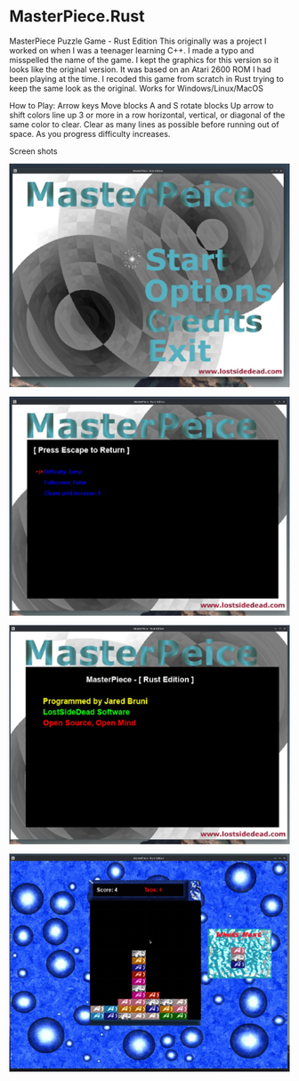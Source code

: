 # MasterPiece.Rust
MasterPiece Puzzle Game - Rust Edition
This originally was a project I worked on when I was a teenager learning C++. I made a typo and misspelled the name of the game.
I kept the graphics for this version so it looks like the original version. It was based on an Atari 2600 ROM I had been playing at the time.
I recoded this game from scratch in Rust trying to keep the same look as the original. Works for Windows/Linux/MacOS


How to Play:
Arrow keys Move blocks A and S rotate blocks Up arrow to shift colors
line up 3 or more in a row horizontal, vertical, or diagonal of the same color to clear.
Clear as many lines as possible before running out of space. As you progress difficulty increases.


Screen shots

![ScreenShot](https://github.com/lostjared/MasterPiece.Rust/blob/main/screens/start.jpg?raw=true "screenshot1")


![ScreenShot](https://github.com/lostjared/MasterPiece.Rust/blob/main/screens/opt.jpg?raw=true "screenshot2")


![ScreenShot](https://github.com/lostjared/MasterPiece.Rust/blob/main/screens/credits.jpg?raw=true "screenshot3")


![ScreenShot](https://github.com/lostjared/MasterPiece.Rust/blob/main/screens/game.jpg?raw=true "screenshot4")
